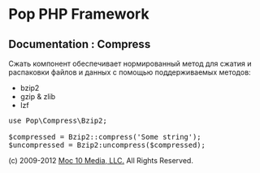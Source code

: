 Pop PHP Framework
=================

Documentation : Compress
------------------------

Сжать компонент обеспечивает нормированный метод для сжатия и распаковки файлов и данных с помощью поддерживаемых методов:


* bzip2
* gzip &amp; zlib
* lzf

<pre>
use Pop\Compress\Bzip2;

$compressed = Bzip2::compress('Some string');
$uncompressed = Bzip2:uncompress($compressed);
</pre>

(c) 2009-2012 [Moc 10 Media, LLC.](http://www.moc10media.com) All Rights Reserved.
